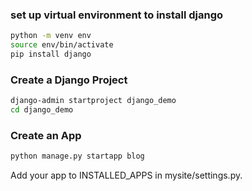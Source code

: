 ### set up virtual environment to install django
```bash
python -m venv env
source env/bin/activate
pip install django
```

### Create a Django Project
```bash
django-admin startproject django_demo
cd django_demo
```

### Create an App
```bash
python manage.py startapp blog
```

Add your app to INSTALLED_APPS in mysite/settings.py.


